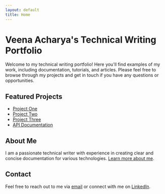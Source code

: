 ```yaml
---
layout: default
title: Home
---
```


# Veena Acharya's Technical Writing Portfolio

Welcome to my technical writing portfolio! Here you'll find examples of my work, including documentation, tutorials, and articles. Please feel free to browse through my projects and get in touch if you have any questions or opportunities.

## Featured Projects

- [Project One](projects/project-one.md)
- [Project Two](projects/project-two.md)
- [Project Three](projects/project-three.md)
- [API Documentation](projects/api-documentation-sample.md)

## About Me

I am a passionate technical writer with experience in creating clear and concise documentation for various technologies. [Learn more about me](about.md).

## Contact

Feel free to reach out to me via [email](mailto:acharya.veena14@gmail.com) or connect with me on [LinkedIn](https://www.linkedin.com/in/veenaacharya/).
